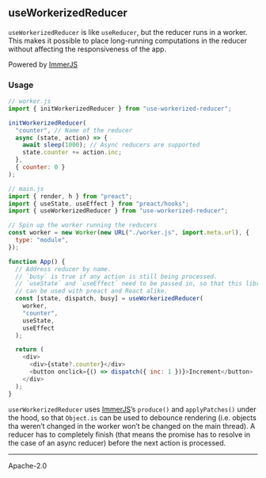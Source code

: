 ## useWorkerizedReducer

`useWorkerizedReducer` is like `useReducer`, but the reducer runs in a worker. This makes it possible to place long-running computations in the reducer without affecting the responsiveness of the app.

Powered by [ImmerJS]

### Usage

```js
// worker.js
import { initWorkerizedReducer } from "use-workerized-reducer";

initWorkerizedReducer(
  "counter", // Name of the reducer
  async (state, action) => {
    await sleep(1000); // Async reducers are supported
    state.counter += action.inc;
  },
  { counter: 0 }
);

// main.js
import { render, h } from "preact";
import { useState, useEffect } from "preact/hooks";
import { useWorkerizedReducer } from "use-workerized-reducer";

// Spin up the worker running the reducers
const worker = new Worker(new URL("./worker.js", import.meta.url), {
  type: "module",
});

function App() {
  // Address reducer by name.
  // `busy` is true if any action is still being processed.
  // `useState` and `useEffect` need to be passed in, so that this library
  // can be used with preact and React alike.
  const [state, dispatch, busy] = useWorkerizedReducer(
    worker,
    "counter",
    useState,
    useEffect
  );

  return (
    <div>
      <div>{state?.counter}</div>
      <button onclick={() => dispatch({ inc: 1 })}>Increment</button>
    </div>
  );
}
```

`userWorkerizedReducer` uses [ImmerJS]’s `produce()` and `applyPatches()` under the hood, so that `Object.is` can be used to debounce rendering (i.e. objects tha weren’t changed in the worker won’t be changed on the main thread). A reducer has to completely finish (that means the promise has to resolve in the case of an async reducer) before the next action is processed.

---

Apache-2.0

[immerjs]: https://immerjs.github.io/immer/
